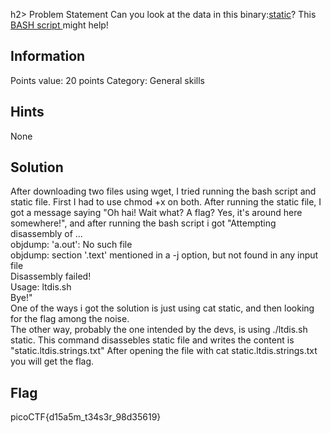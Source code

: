 h2> Problem Statement </h2>
Can you look at the data in this binary:<a href="https://mercury.picoctf.net/static/ec4dbd8898ade34e1d60d5b70c1b8c8c/static">static</a>? This <a href="https://mercury.picoctf.net/static/ec4dbd8898ade34e1d60d5b70c1b8c8c/ltdis.sh">BASH script </a> might help!
<h2> Information </h2>
Points value: 20 points
Category: General skills
<h2> Hints </h2>
None
<h2> Solution </h2>
After downloading two files using wget, I tried running the bash script and static file. First I had to use chmod +x on both. After running the static file, I got
a message saying "Oh hai! Wait what? A flag? Yes, it's around here somewhere!", and after running the bash script i got "Attempting disassembly of  ...<br>
objdump: 'a.out': No such file<br>
objdump: section '.text' mentioned in a -j option, but not found in any input file<br>
Disassembly failed!<br>
Usage: ltdis.sh <program-file><br>
Bye!"<br>
One of the ways i got the solution is just using cat static, and then looking for the flag among the noise. <br>
The other way, probably the one intended by the devs, is using ./ltdis.sh static. This command disassebles static file and writes the content is "static.ltdis.strings.txt"
After opening the file with cat static.ltdis.strings.txt you will get the flag.
<h2> Flag </h2>
picoCTF{d15a5m_t34s3r_98d35619}
